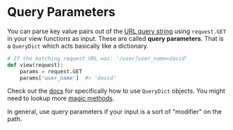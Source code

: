 # Query Parameters

You can parse key value pairs out of the [URL query string](/notes/urls.md#querystrings) using `request.GET` in your view functions as input.
These are called **query parameters**.
That is a `QueryDict` which acts basically like a dictionary.

```py
# If the matching request URL was: '/user?user_name=david'
def view(request):
    params = request.GET
    params['user_name']  #> 'david'
```

Check out the [docs](https://docs.djangoproject.com/en/1.9/ref/request-response/#querydict-objects) for specifically how to use `QueryDict` objects.
You might need to lookup more [magic methods](http://rafekettler.com/magicmethods.html).

In general, use query parameters if your input is a sort of "modifier" on the path.
